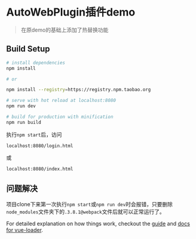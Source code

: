 # AutoWebPlugin插件demo

> 在原demo的基础上添加了热替换功能

## Build Setup

``` bash
# install dependencies
npm install

# or

npm install --registry=https://registry.npm.taobao.org

# serve with hot reload at localhost:8080
npm run dev

# build for production with minification
npm run build
```

执行`npm start`后，访问

`localhost:8080/login.html`

或

`localhost:8080/index.html`

## 问题解决

项目clone下来第一次执行`npm start`或`npm run dev`时会报错，只要删除`node_modules`文件夹下的`.3.8.1@webpack`文件后就可以正常运行了。

For detailed explanation on how things work, checkout the [guide](http://vuejs-templates.github.io/webpack/) and [docs for vue-loader](http://vuejs.github.io/vue-loader).
